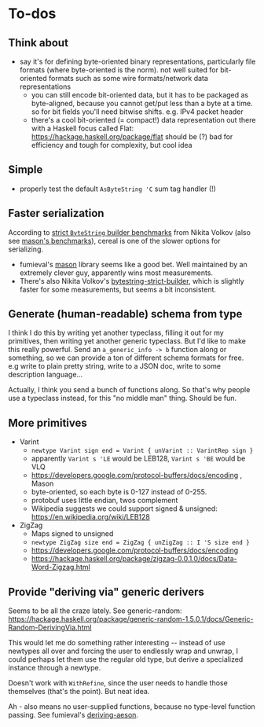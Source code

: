 # To-dos
## Think about
  * say it's for defining byte-oriented binary representations, particularly
    file formats (where byte-oriented is the norm). not well suited for
    bit-oriented formats such as some wire formats/network data representations
    * you can still encode bit-oriented data, but it has to be packaged as
      byte-aligned, because you cannot get/put less than a byte at a time.
      so for bit fields you'll need bitwise shifts. e.g. IPv4 packet header
    * there's a cool bit-oriented (= compact!) data representation out there
      with a Haskell focus called Flat: https://hackage.haskell.org/package/flat
      should be (?) bad for efficiency and tough for complexity, but cool idea

## Simple
  * properly test the default `AsByteString 'C` sum tag handler (!)

## Faster serialization
According to
[strict `ByteString` builder benchmarks](https://github.com/haskell-perf/strict-bytestring-builders)
from Nikita Volkov (also see
[mason's benchmarks](https://github.com/fumieval/mason#performance)),
cereal is one of the slower options for serializing.

  * fumieval's [mason](https://github.com/fumieval/mason) library seems like a
    good bet. Well maintained by an extremely clever guy, apparently wins most
    measurements.
  * There's also Nikita Volkov's
    [bytestring-strict-builder](https://hackage.haskell.org/package/bytestring-strict-builder),
    which is slightly faster for some measurements, but seems a bit
    inconsistent.

## Generate (human-readable) schema from type
I think I do this by writing yet another typeclass, filling it out for my
primitives, then writing yet another generic typeclass. But I'd like to make
this really powerful. Send an `a_generic_info -> b` function along or something,
so we can provide a ton of different schema formats for free. e.g write to plain
pretty string, write to a JSON doc, write to some description language...

Actually, I think you send a bunch of functions along. So that's why people use
a typeclass instead, for this "no middle man" thing. Should be fun.

## More primitives
  * Varint
    * `newtype Varint sign end = Varint { unVarint :: VarintRep sign }`
    * apparently `Varint s 'LE` would be LEB128, `Varint s 'BE` would be VLQ
    * https://developers.google.com/protocol-buffers/docs/encoding , Mason
    * byte-oriented, so each byte is 0-127 instead of 0-255.
    * protobuf uses little endian, twos complement
    * Wikipedia suggests we could support signed & unsigned:
      https://en.wikipedia.org/wiki/LEB128
  * ZigZag
    * Maps signed to unsigned
    * `newtype ZigZag size end = ZigZag { unZigZag :: I 'S size end }`
    * https://developers.google.com/protocol-buffers/docs/encoding
    * https://hackage.haskell.org/package/zigzag-0.0.1.0/docs/Data-Word-Zigzag.html

## Provide "deriving via" generic derivers
Seems to be all the craze lately. See generic-random:
https://hackage.haskell.org/package/generic-random-1.5.0.1/docs/Generic-Random-DerivingVia.html

This would let me do something rather interesting -- instead of use newtypes all
over and forcing the user to endlessly wrap and unwrap, I could perhaps let them
use the regular old type, but derive a specialized instance through a newtype.

Doesn't work with `WithRefine`, since the user needs to handle those themselves
(that's the point). But neat idea.

Ah - also means no user-supplied functions, because no type-level function
passing. See fumieval's
[deriving-aeson](https://hackage.haskell.org/package/deriving-aeson).
